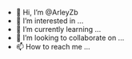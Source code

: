 - 👋 Hi, I’m @ArleyZb
- 👀 I’m interested in ...
- 🌱 I’m currently learning ...
- 💞️ I’m looking to collaborate on ...
- 📫 How to reach me ...

<!---
ArleyZb/ArleyZb is a ✨ special ✨ repository because its `README.md` (this file) appears on your GitHub profile.
You can click the Preview link to take a look at your changes.
--->
